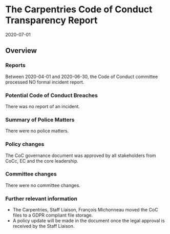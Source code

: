 # The Carpentries Code of Conduct Transparency Report

2020-07-01

## Overview

### Reports

Between 2020-04-01 and 2020-06-30, the Code of Conduct committee processed NO formal incident report. 

### Potential Code of Conduct Breaches

There was no report of an incident.

### Summary of Police Matters

There were no police matters.

### Policy changes

The CoC governance document was approved by all stakeholders from CoCc, EC and the core leadership. 
 
### Committee changes

There were no committee changes.

### Further relevant information

- The Carpentries, Staff Liaison, François Michonneau moved the CoC files to a GDPR compliant file storage.
- A policy update will be made in the document once the legal approval is received by the Staff Liaison.
